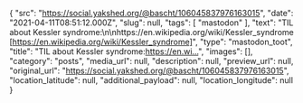 {
  "src": "https://social.yakshed.org/@bascht/106045837976163015",
  "date": "2021-04-11T08:51:12.000Z",
  "slug": null,
  "tags": [
    "mastodon"
  ],
  "text": "TIL about Kessler syndrome:\n\nhttps://en.wikipedia.org/wiki/Kessler_syndrome [https://en.wikipedia.org/wiki/Kessler_syndrome]",
  "type": "mastodon_toot",
  "title": "TIL about Kessler syndrome:https://en.wi…",
  "images": [],
  "category": "posts",
  "media_url": null,
  "description": null,
  "preview_url": null,
  "original_url": "https://social.yakshed.org/@bascht/106045837976163015",
  "location_latitude": null,
  "additional_payload": null,
  "location_longitude": null
}